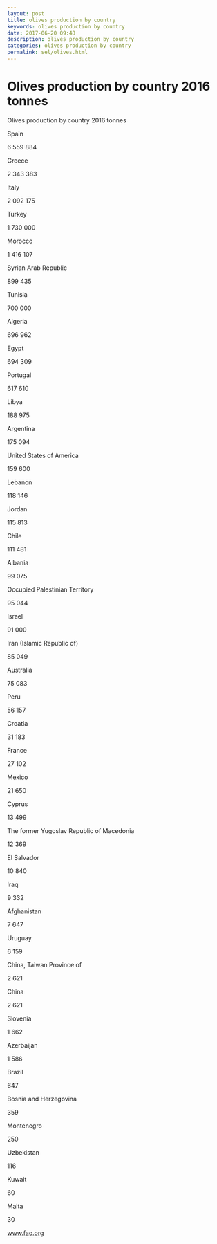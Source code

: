 ```yaml
---
layout: post
title: olives production by country 
keywords: olives production by country
date: 2017-06-20 09:48
description: olives production by country
categories: olives production by country
permalink: sel/olives.html
---
```


# Olives production by country 2016 tonnes



Olives production by country 2016 tonnes








Spain


6 559 884






Greece


2 343 383






Italy


2 092 175






Turkey


1 730 000






Morocco


1 416 107






Syrian Arab Republic


899 435






Tunisia


700 000






Algeria


696 962






Egypt


694 309






Portugal


617 610






Libya


188 975






Argentina


175 094






United States of America


159 600






Lebanon


118 146






Jordan


115 813






Chile


111 481






Albania


99 075






Occupied Palestinian Territory


95 044






Israel


91 000






Iran (Islamic Republic of)


85 049






Australia


75 083






Peru


56 157






Croatia


31 183






France


27 102






Mexico


21 650






Cyprus


13 499






The former Yugoslav Republic of Macedonia


12 369






El Salvador


10 840






Iraq


9 332






Afghanistan


7 647






Uruguay


6 159






China, Taiwan Province of


2 621






China


2 621






Slovenia


1 662






Azerbaijan


1 586






Brazil


647






Bosnia and Herzegovina


359






Montenegro


250






Uzbekistan


116






Kuwait


60






Malta


30









www.fao.org 


			

